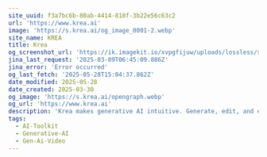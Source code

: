```yaml
---
site_uuid: f3a7bc6b-80ab-4414-818f-3b22e56c63c2
url: 'https://www.krea.ai'
image: 'https://s.krea.ai/og_image_0001-2.webp'
site_name: KREA
title: Krea
og_screenshot_url: 'https://ik.imagekit.io/xvpgfijuw/uploads/lossless/screenshots/20250528_Krea_AI_og_screenshot.jpeg'
jina_last_request: '2025-03-09T06:45:09.886Z'
jina_error: 'Error occurred'
og_last_fetch: '2025-05-28T15:04:37.862Z'
date_modified: 2025-05-28
date_created: 2025-03-30
og_image: 'https://s.krea.ai/opengraph.webp'
og_url: 'https://www.krea.ai'
description: 'Krea makes generative AI intuitive. Generate, edit, and enhance images and videos using powerful AI for free.'
tags:
  - AI-Toolkit
  - Generative-AI
  - Gen-Ai-Video
---
```


